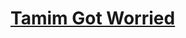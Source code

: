 # [Tamim Got Worried](http://www.lightoj.com/practice_contest_showproblem.php?contest_id=722&problem=E)
